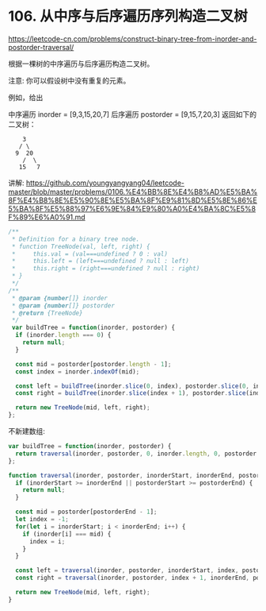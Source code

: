 # 106. 从中序与后序遍历序列构造二叉树

https://leetcode-cn.com/problems/construct-binary-tree-from-inorder-and-postorder-traversal/


根据一棵树的中序遍历与后序遍历构造二叉树。

注意:
你可以假设树中没有重复的元素。

例如，给出

中序遍历 inorder = [9,3,15,20,7]
后序遍历 postorder = [9,15,7,20,3]
返回如下的二叉树：
```
    3
   / \
  9  20
    /  \
   15   7
```

讲解:
https://github.com/youngyangyang04/leetcode-master/blob/master/problems/0106.%E4%BB%8E%E4%B8%AD%E5%BA%8F%E4%B8%8E%E5%90%8E%E5%BA%8F%E9%81%8D%E5%8E%86%E5%BA%8F%E5%88%97%E6%9E%84%E9%80%A0%E4%BA%8C%E5%8F%89%E6%A0%91.md



```js
/**
 * Definition for a binary tree node.
 * function TreeNode(val, left, right) {
 *     this.val = (val===undefined ? 0 : val)
 *     this.left = (left===undefined ? null : left)
 *     this.right = (right===undefined ? null : right)
 * }
 */
/**
 * @param {number[]} inorder
 * @param {number[]} postorder
 * @return {TreeNode}
 */
 var buildTree = function(inorder, postorder) {
  if (inorder.length === 0) {
    return null;
  }

  const mid = postorder[postorder.length - 1];
  const index = inorder.indexOf(mid);

  const left = buildTree(inorder.slice(0, index), postorder.slice(0, index));
  const right = buildTree(inorder.slice(index + 1), postorder.slice(index, postorder.length - 1));

  return new TreeNode(mid, left, right);
};
```

不新建数组:
```js
var buildTree = function(inorder, postorder) {
  return traversal(inorder, postorder, 0, inorder.length, 0, postorder.length);
};

function traversal(inorder, postorder, inorderStart, inorderEnd, postorderStart, postorderEnd) {
  if (inorderStart >= inorderEnd || postorderStart >= postorderEnd) {
    return null;
  }

  const mid = postorder[postorderEnd - 1];
  let index = -1;
  for(let i = inorderStart; i < inorderEnd; i++) {
    if (inorder[i] === mid) {
      index = i;
    }
  }

  const left = traversal(inorder, postorder, inorderStart, index, postorderStart, postorderStart + index - inorderStart);
  const right = traversal(inorder, postorder, index + 1, inorderEnd, postorderStart + index - inorderStart, postorderEnd - 1);

  return new TreeNode(mid, left, right);
}
```


